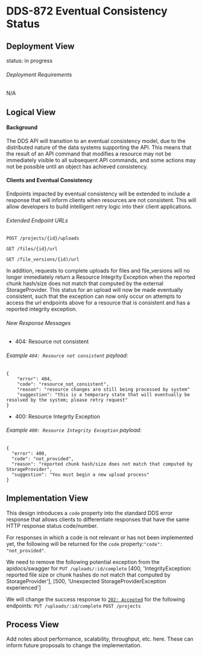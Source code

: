 # DDS-872 Eventual Consistency Status

## Deployment View

status: in progress

###### Deployment Requirements

N/A

## Logical View

#### Background

The DDS API will transition to an eventual consistency model, due to the distributed nature of the data systems supporting the API. This means that the result of an API command that modifies a resource may not be immediately visible to all subsequent API commands, and some actions may not be possible until an object has achieved consistency.

#### Clients and Eventual Consistency

Endpoints impacted by eventual consistency will be extended to include a response that will inform clients when resources are not consistent.  This will allow developers to build intelligent retry logic into their client applications.

###### Extended Endpoint URLs
 `POST /projects/{id}/uploads`

 `GET /files/{id}/url`

 `GET /file_versions/{id)/url`

In addition, requests to complete uploads for files and file_versions will no longer
immediately return a Resource Integrity Exception when the reported chunk hash/size does
not match that computed by the external StorageProvider. This status for an upload will
now be made eventually consistent, such that the exception can now only occur on attempts
to access the url endpoints above for a resource that is consistent and has a reported
integrity exception.

###### New Response Messages
* 404: Resource not consistent

###### Example `404: Resource not consistent` payload:

```
{
	"error": 404,
	"code": "resource_not_consistent",
	"reason": "resource changes are still being processed by system"
	"suggestion": "this is a temporary state that will eventually be resolved by the system; please retry request"
}
```

* 400: Resource Integrity Exception

###### Example `400: Resource Integrity Exception` payload:

```
{
  "error": 400,
  "code": "not_provided",
  "reason": "reported chunk hash/size does not match that computed by StorageProvider",
  "suggestion": "You must begin a new upload process"
}
```

## Implementation View

This design introduces a `code` property into the standard DDS error response that allows clients to differentiate responses that have the same HTTP response status code/number.

For responses in which a code is not relevant or has not been implemented yet, the following will be returned for the `code` property:`"code": "not_provided"`.

We need to remove the following potential exception from the apidocs/swagger for `PUT /uploads/:id/complete`
[400, 'IntegrityException: reported file size or chunk hashes do not match that computed by StorageProvider'],
[500, 'Unexpected StorageProviderException experienced']

We will change the success response to [`202: Accepted`](https://httpstatuses.com/202) for the following endpoints:
`PUT /uploads/:id/complete`
`POST /projects`

## Process View

Add notes about performance, scalability, throughput, etc. here. These can inform future proposals to change the implementation.
